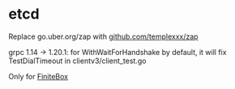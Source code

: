 # etcd

Replace go.uber.org/zap with [github.com/templexxx/zap](https://github.com/templexxx/zap)

grpc 1.14 -> 1.20.1: for WithWaitForHandshake by default, it will fix TestDialTimeout in clientv3/client_test.go

Only for [FiniteBox](https://github.com/templexxx/finitebox)